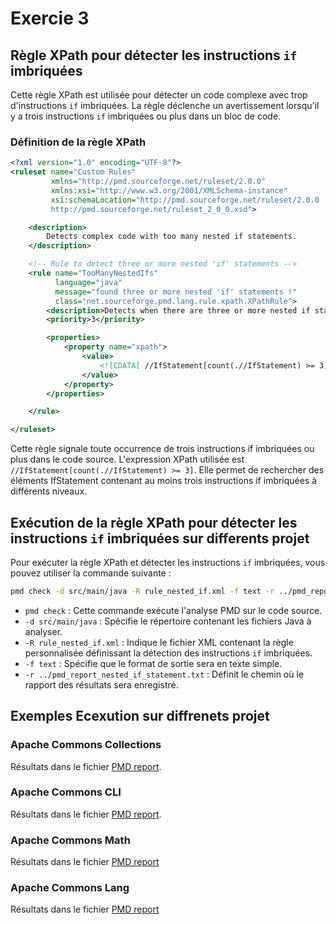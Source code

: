# Exercie 3

## Règle XPath pour détecter les instructions `if` imbriquées

Cette règle XPath est utilisée pour détecter un code complexe avec trop d'instructions `if` imbriquées. La règle déclenche un avertissement lorsqu'il y a trois instructions `if` imbriquées ou plus dans un bloc de code.

### Définition de la règle XPath

```xml
<?xml version="1.0" encoding="UTF-8"?>
<ruleset name="Custom Rules"
         xmlns="http://pmd.sourceforge.net/ruleset/2.0.0"
         xmlns:xsi="http://www.w3.org/2001/XMLSchema-instance"
         xsi:schemaLocation="http://pmd.sourceforge.net/ruleset/2.0.0
         http://pmd.sourceforge.net/ruleset_2_0_0.xsd">

    <description>
        Detects complex code with too many nested if statements.
    </description>

    <!-- Rule to detect three or more nested 'if' statements -->
    <rule name="TooManyNestedIfs"
          language="java"
          message="found three or more nested 'if' statements !"
          class="net.sourceforge.pmd.lang.rule.xpath.XPathRule">
        <description>Detects when there are three or more nested if statements.</description>
        <priority>3</priority>

        <properties>
            <property name="xpath">
                <value>
                    <![CDATA[ //IfStatement[count(.//IfStatement) >= 3] ]]>
                </value>
            </property>
        </properties>

    </rule>

</ruleset>
```

Cette règle signale toute occurrence de trois instructions if imbriquées ou plus dans le code source.
L'expression XPath utilisée est ```//IfStatement[count(.//IfStatement) >= 3]```. Elle permet de rechercher des éléments IfStatement contenant au moins trois instructions if imbriquées à différents niveaux.

## Exécution de la règle XPath pour détecter les instructions `if` imbriquées sur differents projet 

Pour exécuter la règle XPath et détecter les instructions `if` imbriquées, vous pouvez utiliser la commande suivante :

```bash
pmd check -d src/main/java -R rule_nested_if.xml -f text -r ../pmd_report_nested_if_statement.txt
```

- ```pmd check``` : Cette commande exécute l'analyse PMD sur le code source.
- ```-d src/main/java``` : Spécifie le répertoire contenant les fichiers Java à analyser.
- ```-R rule_nested_if.xml``` : Indique le fichier XML contenant la règle personnalisée définissant la détection des instructions `if` imbriquées.
- ```-f text``` : Spécifie que le format de sortie sera en texte simple.
- ```-r ../pmd_report_nested_if_statement.txt``` : Définit le chemin où le rapport des résultats sera enregistré.


## Exemples Ecexution sur diffrenets projet

### Apache Commons Collections
Résultats dans le fichier [PMD report](pmd_report_nested_if_statement_projet1.md).

### Apache Commons CLI
Résultats dans le fichier [PMD report](pmd_report_nested_if_statement_projet2.md).

### Apache Commons Math
Résultats dans le fichier [PMD report](pmd_report_nested_if_statement_projet3.md)

### Apache Commons Lang
Résultats dans le fichier [PMD report](pmd_report_nested_if_statement_projet4.md)
